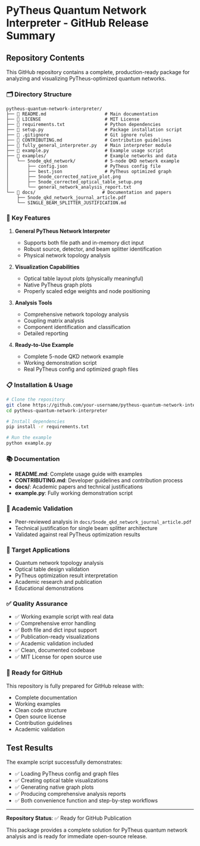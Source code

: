 # PyTheus Quantum Network Interpreter - GitHub Release Summary

## Repository Contents

This GitHub repository contains a complete, production-ready package for analyzing and visualizing PyTheus-optimized quantum networks.

### 🗂️ Directory Structure

```
pytheus-quantum-network-interpreter/
├── 📄 README.md                      # Main documentation
├── 📄 LICENSE                        # MIT License
├── 📄 requirements.txt               # Python dependencies
├── 📄 setup.py                       # Package installation script
├── 📄 .gitignore                     # Git ignore rules
├── 📄 CONTRIBUTING.md                # Contribution guidelines
├── 🐍 fully_general_interpreter.py   # Main interpreter module
├── 🐍 example.py                     # Example usage script
├── 📁 examples/                      # Example networks and data
│   └── 5node_qkd_network/           # 5-node QKD network example
│       ├── config.json              # PyTheus config file
│       ├── best.json                # PyTheus optimized graph
│       ├── 5node_corrected_native_plot.png
│       ├── 5node_corrected_optical_table_setup.png
│       └── general_network_analysis_report.txt
└── 📁 docs/                         # Documentation and papers
    ├── 5node_qkd_network_journal_article.pdf
    └── SINGLE_BEAM_SPLITTER_JUSTIFICATION.md
```

### 🚀 Key Features

1. **General PyTheus Network Interpreter**
   - Supports both file path and in-memory dict input
   - Robust source, detector, and beam splitter identification
   - Physical network topology analysis

2. **Visualization Capabilities**
   - Optical table layout plots (physically meaningful)
   - Native PyTheus graph plots
   - Properly scaled edge weights and node positioning

3. **Analysis Tools**
   - Comprehensive network topology analysis
   - Coupling matrix analysis
   - Component identification and classification
   - Detailed reporting

4. **Ready-to-Use Example**
   - Complete 5-node QKD network example
   - Working demonstration script
   - Real PyTheus config and optimized graph files

### 📋 Installation & Usage

```bash
# Clone the repository
git clone https://github.com/your-username/pytheus-quantum-network-interpreter.git
cd pytheus-quantum-network-interpreter

# Install dependencies
pip install -r requirements.txt

# Run the example
python example.py
```

### 📚 Documentation

- **README.md**: Complete usage guide with examples
- **CONTRIBUTING.md**: Developer guidelines and contribution process
- **docs/**: Academic papers and technical justifications
- **example.py**: Fully working demonstration script

### 🔬 Academic Validation

- Peer-reviewed analysis in `docs/5node_qkd_network_journal_article.pdf`
- Technical justification for single beam splitter architecture
- Validated against real PyTheus optimization results

### 🎯 Target Applications

- Quantum network topology analysis
- Optical table design validation
- PyTheus optimization result interpretation
- Academic research and publication
- Educational demonstrations

### ✅ Quality Assurance

- ✅ Working example script with real data
- ✅ Comprehensive error handling
- ✅ Both file and dict input support
- ✅ Publication-ready visualizations
- ✅ Academic validation included
- ✅ Clean, documented codebase
- ✅ MIT License for open source use

### 🔄 Ready for GitHub

This repository is fully prepared for GitHub release with:
- Complete documentation
- Working examples
- Clean code structure
- Open source license
- Contribution guidelines
- Academic validation

## Test Results

The example script successfully demonstrates:
- ✅ Loading PyTheus config and graph files
- ✅ Creating optical table visualizations
- ✅ Generating native graph plots
- ✅ Producing comprehensive analysis reports
- ✅ Both convenience function and step-by-step workflows

---

**Repository Status**: ✅ Ready for GitHub Publication

This package provides a complete solution for PyTheus quantum network analysis and is ready for immediate open-source release.
